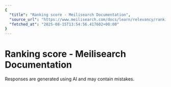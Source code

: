 ```yaml
---
{
  "title": "Ranking score - Meilisearch Documentation",
  "source_url": "https://www.meilisearch.com/docs/learn/relevancy/ranking_score",
  "fetched_at": "2025-08-15T13:54:56.417602+00:00"
}
---
```


# Ranking score - Meilisearch Documentation

Responses are generated using AI and may contain mistakes.

